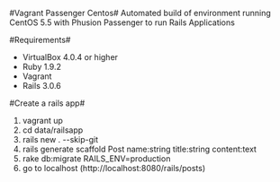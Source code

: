 #Vagrant Passenger Centos#
Automated build of environment running CentOS 5.5 with Phusion Passenger to run Rails Applications

#Requirements#
- VirtualBox 4.0.4 or higher
- Ruby 1.9.2
- Vagrant
- Rails 3.0.6

#Create a rails app#
1.  vagrant up
2.  cd data/railsapp
3.  rails new . --skip-git 
4.  rails generate scaffold Post name:string title:string content:text
5.  rake db:migrate RAILS_ENV=production
6.  go to localhost (http://localhost:8080/rails/posts)
